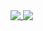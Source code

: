 <a href="https://github.com/rarenatoe/rarenatoe">
  <img align="top" src="https://github-readme-stats-five-silk.vercel.app/api/top-langs/?username=rarenatoe&langs_count=10&layout=compact&hide_border=true&theme=merko" />
</a>
<a href="https://github.com/rarenatoe/rarenatoe">
  <img align="top" src="https://github-readme-stats-five-silk.vercel.app/api?username=rarenatoe&hide=stars&show_icons=true&count_private=true&hide_border=true&theme=merko" />
</a>
